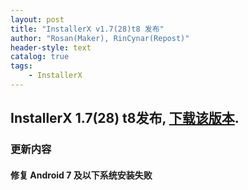 ```yaml
---
layout: post
title: "InstallerX v1.7(28)t8 发布"
author: "Rosan(Maker), RinCynar(Repost)"
header-style: text
catalog: true
tags:
    - InstallerX
---
```


## InstallerX 1.7(28) t8发布, [下载该版本](/file/InstallerX_1.7(28)-t8.apk).

### 更新内容

#### 修复 Android 7 及以下系统安装失败
